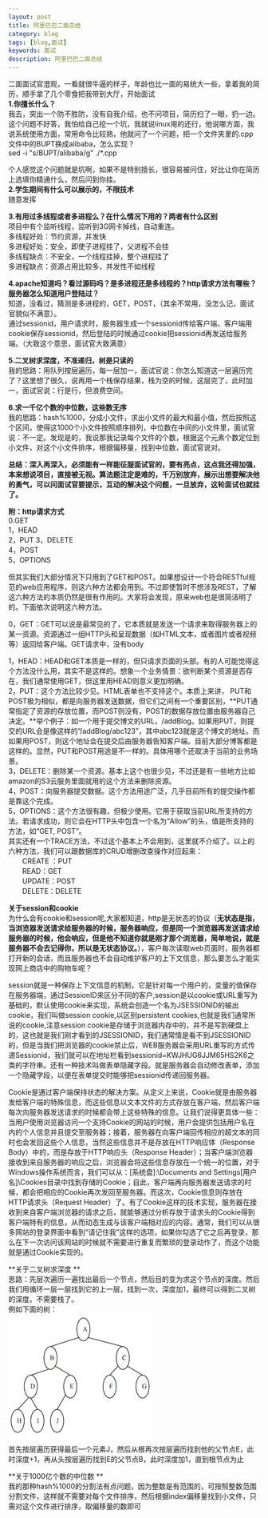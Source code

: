 ```yaml
---
layout: post
title: 阿里巴巴二面总结
category: blog
tags: [blog,面试]
keywords: 面试
description: 阿里巴巴二面总结
---
```

二面面试官澄观，一看就很牛逼的样子，年龄也比一面的易统大一些，拿着我的简历，顺手拿了几个零食把我带到大厅，开始面试  
**1.你擅长什么？**  
我去，突出一个防不胜防，没有自我介绍，也不问项目，简历扫了一眼，扔一边。  
这个问题不好答，我怕给自己挖一个坑，我就说linux用的还行，他说哪方面，我说系统使用方面，常用命令比较熟，他就问了一个问题，把一个文件夹里的.cpp文件中的BUPT换成alibaba，怎么实现？  
sed -i "s/BUPT/alibaba/g" ./*.cpp  
  
个人感觉这个问题就是坑啊，如果不是特别擅长，很容易被问住，好比让你在简历上选填你精通什么，然后问到你挂。  
**2.学生期间有什么可以展示的，不限技术**  
随意发挥  

**3.有用过多线程或者多进程么？在什么情况下用的？两者有什么区别**  
项目中有个监听线程，监听到3G网卡掉线，自动重连。  
多线程好处：节约资源，并发快  
多进程好处：安全，即使子进程挂了，父进程不会挂    
多线程缺点：不安全，一个线程挂掉，整个进程挂了  
多进程缺点：资源占用比较多，并发性不如线程  

**4.apache知道吗？看过源码吗？是多进程还是多线程的？http请求方法有哪些？服务器怎么知道用户登陆过？**  
知道，没看过，猜测是多进程的，GET，POST，（其余不常用，没怎么记，面试官貌似不满意）。  
通过sessionid，用户请求时，服务器生成一个sessionid传给客户端，客户端用cookie保存sessionid，然后登陆的时候通过cookie把sessionid再发送给服务端。（大致这个意思，面试官大致满意）  

**5.二叉树求深度，不准递归，树是只读的**  
我的思路：用队列按层遍历，每一层加一，面试官说：你怎么知道这一层遍历完了？这里想了很久，说再用一个栈保存结果，栈为空的时候，这层完了，此时加一，面试官说：行是行，但浪费空间。  

**6.求一千亿个数的中位数，这些数无序**  
我的思路：hash%1000，分成小文件，求出小文件的最大和最小值，然后按照这个区间，使得这1000个小文件按照顺序排列，中位数在中间的小文件里，面试官说：不一定。发现是的，我说那我记录每个文件的个数，根据这个元素个数定位到小文件，对这个小文件排序，根据偏移量，找到中位数，面试官说对。  

**总结：深入再深入，必须能有一样能征服面试官的，要有亮点，这点我还得加强，本来想说项目，直接被无视。算法题注定是难的，千万别放弃，展示出想要解决他的勇气，可以问面试官要提示，互动的解决这个问题，一旦放弃，这轮面试也就挂了。**  

**附：http请求方式**  
0.GET  
1，HEAD  
2，PUT
3，DELETE  
4，POST  
5，OPTIONS  

但其实我们大部分情况下只用到了GET和POST。如果想设计一个符合RESTful规范的web应用程序，则这六种方法都会用到。不过即使暂时不想涉及REST，了解这六种方法的本质仍然是很有作用的。大家将会发现，原来web也是很简洁明了的。下面依次说明这六种方法。  

0，GET：GET可以说是最常见的了，它本质就是发送一个请求来取得服务器上的某一资源。资源通过一组HTTP头和呈现数据（如HTML文本，或者图片或者视频等）返回给客户端。GET请求中，没有body  

1，HEAD：HEAD和GET本质是一样的，但只请求页面的头部。有的人可能觉得这个方法没什么用，其实不是这样的。想象一个业务情景：欲判断某个资源是否存在，我们通常使用GET，但这里用HEAD则意义更加明确。  
2，PUT：这个方法比较少见。HTML表单也不支持这个。本质上来讲， PUT和POST极为相似，都是向服务器发送数据，但它们之间有一个重要区别，**PUT通常指定了资源的存放位置，而POST则没有，POST的数据存放位置由服务器自己决定。**举个例子：如一个用于提交博文的URL，/addBlog。如果用PUT，则提交的URL会是像这样的”/addBlog/abc123”，其中abc123就是这个博文的地址。而如果用POST，则这个地址会在提交后由服务器告知客户端。目前大部分博客都是这样的。显然，PUT和POST用途是不一样的。具体用哪个还取决于当前的业务场景。  
3，DELETE：删除某一个资源。基本上这个也很少见，不过还是有一些地方比如amazon的S3云服务里面就用的这个方法来删除资源。  
4，POST：向服务器提交数据。这个方法用途广泛，几乎目前所有的提交操作都是靠这个完成。  
5，OPTIONS：这个方法很有趣，但极少使用。它用于获取当前URL所支持的方法。若请求成功，则它会在HTTP头中包含一个名为“Allow”的头，值是所支持的方法，如“GET, POST”。  
其实还有一个TRACE方法，不过这个基本上不会用到，这里就不介绍了。以上的六种方法，我们可以跟数据库的CRUD增删改查操作对应起来：  
　　CREATE ：PUT  
　　READ：GET  
　　UPDATE：POST  
　　DELETE：DELETE  


**关于session和cookie**  
为什么会有cookie和session呢,大家都知道，http是无状态的协议（**无状态是指，当浏览器发送请求给服务器的时候，服务器响应，但是同一个浏览器再发送请求给服务器的时候，他会响应，但是他不知道你就是刚才那个浏览器，简单地说，就是服务器不会去记得你，所以是无状态协议。**），客户每次读取web页面时，服务器都打开新的会话，而且服务器也不会自动维护客户的上下文信息，那么要怎么才能实现网上商店中的购物车呢？
  
session就是一种保存上下文信息的机制，它是针对每一个用户的，变量的值保存在服务器端，通过SessionID来区分不同的客户,session是以cookie或URL重写为基础的，默认使用cookie来实现，系统会创造一个名为JSESSIONID的输出cookie，我们叫做session cookie,以区别persistent   cookies,也就是我们通常所说的cookie,注意session cookie是存储于浏览器内存中的，并不是写到硬盘上的，这也就是我们刚才看到的JSESSIONID，我们通常情是看不到JSESSIONID的，但是当我们把浏览器的cookie禁止后，WEB服务器会采用URL重写的方式传递Sessionid，我们就可以在地址栏看到sessionid=KWJHUG6JJM65HS2K6之类的字符串。还有一种技术叫做表单隐藏字段。就是服务器会自动修改表单，添加一个隐藏字段，以便在表单提交时能够把sessionid传递回服务器。   
   
Cookie是通过客户端保持状态的解决方案。从定义上来说，Cookie就是由服务器发给客户端的特殊信息，而这些信息以文本文件的方式存放在客户端，然后客户端每次向服务器发送请求的时候都会带上这些特殊的信息。让我们说得更具体一些：当用户使用浏览器访问一个支持Cookie的网站的时候，用户会提供包括用户名在内的个人信息并且提交至服务器；接着，服务器在向客户端回传相应的超文本的同时也会发回这些个人信息，当然这些信息并不是存放在HTTP响应体（Response Body）中的，而是存放于HTTP响应头（Response Header）；当客户端浏览器接收到来自服务器的响应之后，浏览器会将这些信息存放在一个统一的位置，对于Windows操作系统而言，我们可以从：[系统盘]:\Documents and Settings\[用户名]\Cookies目录中找到存储的Cookie；自此，客户端再向服务器发送请求的时候，都会把相应的Cookie再次发回至服务器。而这次，Cookie信息则存放在HTTP请求头（Request Header）了。有了Cookie这样的技术实现，服务器在接收到来自客户端浏览器的请求之后，就能够通过分析存放于请求头的Cookie得到客户端特有的信息，从而动态生成与该客户端相对应的内容。通常，我们可以从很多网站的登录界面中看到“请记住我”这样的选项，如果你勾选了它之后再登录，那么在下一次访问该网站的时候就不需要进行重复而繁琐的登录动作了，而这个功能就是通过Cookie实现的。 

**关于二叉树求深度 **  
思路：先层次遍历一遍找出最后一个节点，然后目的变为求这个节点的深度。然后我们用循环一层一层找到它的上一层，找到一次，深度加1，最终可以得到二叉树的深度。不需要栈了。  
例如下面的树：  
![hello](/assets/themes/images/btree.jpg)   
首先按层遍历获得最后一个元素J，然后从根再次按层遍历找到他的父节点E，此时深度+1，再从头按层遍历找到E的父节点B，此时深度加1，直到根节点为止  

**关于1000亿个数的中位数 **  
我的那种hash%1000的分割法有点问题，因为整数是有范围的，可按照整数范围分割文件，这样就不需要对每个文件排序，然后根据index偏移量找到小文件，只需对这个文件进行排序，取偏移量的数即可  





　　
